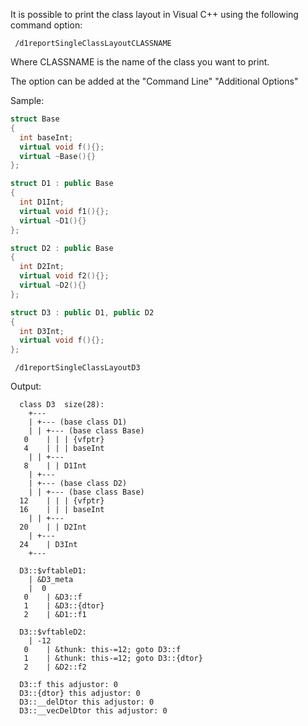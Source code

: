 

It is possible to print the class layout in Visual C++ using the following command option:

```
 /d1reportSingleClassLayoutCLASSNAME
```

Where CLASSNAME is the name of the class you want to print.

The option can be added at the "Command Line" "Additional Options"


Sample:
```cpp
struct Base
{  
  int baseInt;
  virtual void f(){};
  virtual ~Base(){}
};

struct D1 : public Base
{
  int D1Int;
  virtual void f1(){};
  virtual ~D1(){}
};

struct D2 : public Base
{
  int D2Int;
  virtual void f2(){};
  virtual ~D2(){}
};

struct D3 : public D1, public D2
{
  int D3Int;
  virtual void f(){};  
};
```

```
 /d1reportSingleClassLayoutD3
```

Output:

```
  class D3	size(28):
  	+---
  	| +--- (base class D1)
  	| | +--- (base class Base)
   0	| | | {vfptr}
   4	| | | baseInt
  	| | +---
   8	| | D1Int
  	| +---
  	| +--- (base class D2)
  	| | +--- (base class Base)
  12	| | | {vfptr}
  16	| | | baseInt
  	| | +---
  20	| | D2Int
  	| +---
  24	| D3Int
  	+---
  
  D3::$vftableD1:
  	| &D3_meta
  	|  0
   0	| &D3::f
   1	| &D3::{dtor}
   2	| &D1::f1
  
  D3::$vftableD2:
  	| -12
   0	| &thunk: this-=12; goto D3::f
   1	| &thunk: this-=12; goto D3::{dtor}
   2	| &D2::f2
  
  D3::f this adjustor: 0
  D3::{dtor} this adjustor: 0
  D3::__delDtor this adjustor: 0
  D3::__vecDelDtor this adjustor: 0

```


